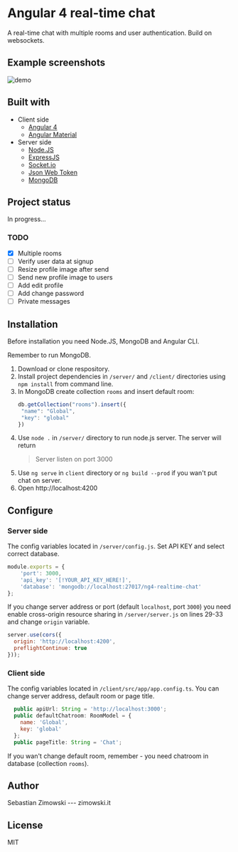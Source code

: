 # Angular 4 real-time chat
A real-time chat with multiple rooms and user authentication. Build on websockets.

## Example screenshots
![demo](https://user-images.githubusercontent.com/23633235/30330761-3c567000-97d6-11e7-9d9e-a9f919f228b4.gif)

## Built with
* Client side
  * [Angular 4](https://angular.io)
  * [Angular Material](https://material.angular.io)
* Server side
  * [Node.JS](http://nodejs.org)
  * [ExpressJS](https://github.com/expressjs/express)
  * [Socket.io](https://github.com/socketio/socket.io)
  * [Json Web Token](https://www.npmjs.com/package/jsonwebtoken)
  * [MongoDB](https://github.com/mongodb/mongo)

## Project status
In progress...
### TODO
- [x] Multiple rooms
- [ ] Verify user data at signup
- [ ] Resize profile image after send
- [ ] Send new profile image to users
- [ ] Add edit profile
- [ ] Add change password
- [ ] Private messages

## Installation
Before installation you need Node.JS, MongoDB and Angular CLI.

Remember to run MongoDB.

1. Download or clone respository.
2. Install project dependencies in `/server/` and `/client/` directories using `npm install` from command line.
3. In MongoDB create collection `rooms` and insert default room:
   ```JavaScript
   db.getCollection("rooms").insert({
    "name": "Global",
    "key": "global"
   })
   ```
3. Use `node .` in `/server/` directory to run node.js server. The server will return
   > Server listen on port 3000
3. Use `ng serve` in `client` directory or `ng build --prod` if you wan't put chat on server.
4. Open http://localhost:4200

## Configure

### Server side
The config variables located in `/server/config.js`. Set API KEY and select correct database.
```JavaScript
module.exports = {
    'port': 3000,
    'api_key': '[!YOUR_API_KEY_HERE!]',
    'database': 'mongodb://localhost:27017/ng4-realtime-chat'
};
```
If you change server address or port (default `localhost`, port `3000`) you need enable cross-origin resource sharing in `/server/server.js` on lines 29-33 and change `origin` variable.
```JavaScript
server.use(cors({
  origin: 'http://localhost:4200',
  preflightContinue: true
}));
```

### Client side
The config variables located in `/client/src/app/app.config.ts`.
You can change server address, default room or page title.
```JavaScript
  public apiUrl: String = 'http://localhost:3000';
  public defaultChatroom: RoomModel = {
    name: 'Global',
    key: 'global'
  };
  public pageTitle: String = 'Chat';
```
If you wan't change default room, remember - you need chatroom in database (collection `rooms`).

## Author
Sebastian Zimowski --- zimowski.it

## License
MIT
